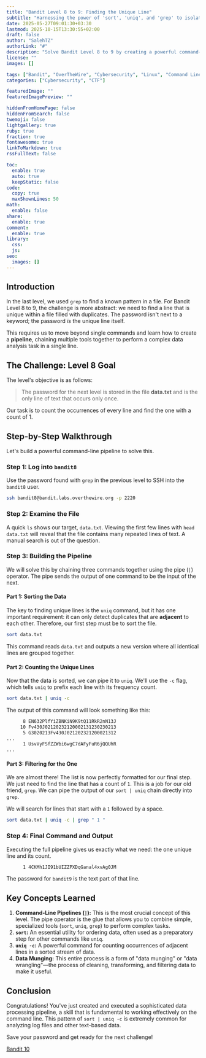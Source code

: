 ```yaml
---
title: "Bandit Level 8 to 9: Finding the Unique Line"
subtitle: "Harnessing the power of 'sort', 'uniq', and 'grep' to isolate the one-of-a-kind password."
date: 2025-05-27T09:01:30+03:30
lastmod: 2025-10-15T13:30:55+02:00
draft: false
author: "SalehTZ"
authorLink: "#"
description: "Solve Bandit Level 8 to 9 by creating a powerful command-line pipeline. Learn to use 'sort', 'uniq -c', and 'grep' to find the only line that appears just once in a large dataset."
license: ""
images: []

tags: ["Bandit", "OverTheWire", "Cybersecurity", "Linux", "Command Line", "CTF", "sort", "uniq", "grep", "pipeline"]
categories: ["Cybersecurity", "CTF"]

featuredImage: ""
featuredImagePreview: ""

hiddenFromHomePage: false
hiddenFromSearch: false
twemoji: false
lightgallery: true
ruby: true
fraction: true
fontawesome: true
linkToMarkdown: true
rssFullText: false

toc:
  enable: true
  auto: true
  keepStatic: false
code:
  copy: true
  maxShownLines: 50
math:
  enable: false
share:
  enable: true
comment:
  enable: true
library:
  css:
  js:
seo:
  images: []
---
```


## Introduction

In the last level, we used `grep` to find a known pattern in a file. For Bandit Level 8 to 9, the challenge is more abstract: we need to find a line that is unique within a file filled with duplicates. The password isn't next to a keyword; the password *is* the unique line itself.

This requires us to move beyond single commands and learn how to create a **pipeline**, chaining multiple tools together to perform a complex data analysis task in a single line.

## The Challenge: Level 8 Goal

The level's objective is as follows:

> The password for the next level is stored in the file **data.txt** and is the only line of text that occurs only once.

Our task is to count the occurrences of every line and find the one with a count of 1.

## Step-by-Step Walkthrough

Let's build a powerful command-line pipeline to solve this.

### Step 1: Log into `bandit8`

Use the password found with `grep` in the previous level to SSH into the `bandit8` user.

```bash
ssh bandit8@bandit.labs.overthewire.org -p 2220
````

### Step 2: Examine the File

A quick `ls` shows our target, `data.txt`. Viewing the first few lines with `head data.txt` will reveal that the file contains many repeated lines of text. A manual search is out of the question.

### Step 3: Building the Pipeline

We will solve this by chaining three commands together using the pipe (`|`) operator. The pipe sends the output of one command to be the input of the next.

#### Part 1: Sorting the Data

The key to finding unique lines is the `uniq` command, but it has one important requirement: it can only detect duplicates that are **adjacent** to each other. Therefore, our first step must be to sort the file.

```bash
sort data.txt
```

This command reads `data.txt` and outputs a new version where all identical lines are grouped together.

#### Part 2: Counting the Unique Lines

Now that the data is sorted, we can pipe it to `uniq`. We'll use the `-c` flag, which tells `uniq` to prefix each line with its frequency count.

```bash
sort data.txt | uniq -c
```

The output of this command will look something like this:

```bash
      8 EN632PlfYiZBNKiN9K9tQ11RkR2nN13J
     10 Fv430J02120232120002131230230213
      5 G3020213Fv430J021202321200021312
...
      1 UsvVyFSfZZWbi6wgC7dAFyFuR6jQQUhR
...
```

#### Part 3: Filtering for the One

We are almost there\! The list is now perfectly formatted for our final step. We just need to find the line that has a count of `1`. This is a job for our old friend, `grep`. We can pipe the output of our `sort | uniq` chain directly into `grep`.

We will search for lines that start with a `1` followed by a space.

```bash
sort data.txt | uniq -c | grep " 1 "
```

### Step 4: Final Command and Output

Executing the full pipeline gives us exactly what we need: the one unique line and its count.

```bash
      1 4CKMh1JI91bUIZZPXDqGanal4xvAg0JM
```

The password for `bandit9` is the text part of that line.

## Key Concepts Learned

1. **Command-Line Pipelines (`|`):** This is the most crucial concept of this level. The pipe operator is the glue that allows you to combine simple, specialized tools (`sort`, `uniq`, `grep`) to perform complex tasks.
2. **`sort`:** An essential utility for ordering data, often used as a preparatory step for other commands like `uniq`.
3. **`uniq -c`:** A powerful command for counting occurrences of adjacent lines in a sorted stream of data.
4. **Data Munging:** This entire process is a form of "data munging" or "data wrangling"—the process of cleaning, transforming, and filtering data to make it useful.

## Conclusion

Congratulations\! You've just created and executed a sophisticated data processing pipeline, a skill that is fundamental to working effectively on the command line. This pattern of `sort | uniq -c` is extremely common for analyzing log files and other text-based data.

Save your password and get ready for the next challenge\!

[Bandit 10](https://salehtz.ir/bandit_9_10)
